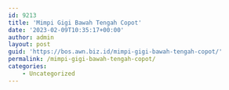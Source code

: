 ```yaml
---
id: 9213
title: 'Mimpi Gigi Bawah Tengah Copot'
date: '2023-02-09T10:35:17+00:00'
author: admin
layout: post
guid: 'https://bos.awn.biz.id/mimpi-gigi-bawah-tengah-copot/'
permalink: /mimpi-gigi-bawah-tengah-copot/
categories:
    - Uncategorized
---
```


